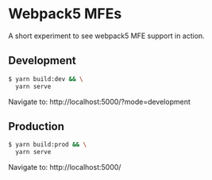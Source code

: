 Webpack5 MFEs
=============

A short experiment to see webpack5 MFE support in action.

## Development

```sh
$ yarn build:dev && \
  yarn serve
```

Navigate to: http://localhost:5000/?mode=development

## Production

```sh
$ yarn build:prod && \
  yarn serve
```

Navigate to: http://localhost:5000/
